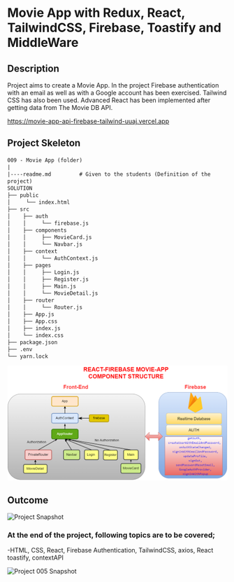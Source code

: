 # Movie App with Redux, React, TailwindCSS, Firebase, Toastify and MiddleWare

## Description

Project aims to create a Movie App. In the project Firebase authentication with an email as well as with a Google account has been exercised. Tailwind CSS has also been used. Advanced React has been implemented after getting data from The Movie DB API.

https://movie-app-api-firebase-tailwind-uuaj.vercel.app

## Project Skeleton

```
009 - Movie App (folder)
|
|----readme.md         # Given to the students (Definition of the project)
SOLUTION
├── public
│     └── index.html
├── src
│    ├── auth
│    │     └── firebase.js
│    ├── components
│    │     ├── MovieCard.js
│    │     └── Navbar.js
│    ├── context
│    │     └── AuthContext.js
│    ├── pages
│    │     ├── Login.js
│    │     ├── Register.js
│    │     ├── Main.js
│    │     └── MovieDetail.js
│    ├── router
│    │     └── Router.js
│    ├── App.js
│    ├── App.css
│    ├── index.js
│    └── index.css
├── package.json
├── .env
└── yarn.lock
```

![Project Snapshot](movie-app_structure.png)

## Outcome

![Project Snapshot](movieApp.gif)

### At the end of the project, following topics are to be covered;

-HTML, CSS, React, Firebase Authentication, TailwindCSS, axios, React toastify, contextAPI


![Project 005 Snapshot](firebase-create-app.gif)
